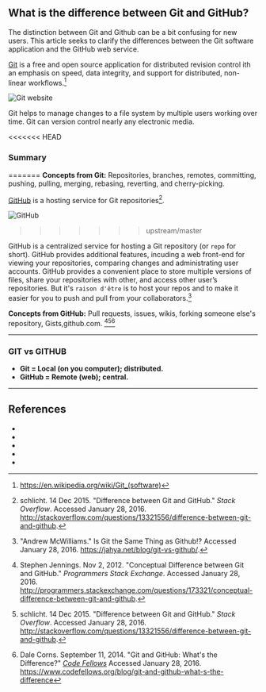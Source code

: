 ## What is the difference between Git and GitHub?

The distinction between Git and Github can be a bit confusing for new users. This article seeks to clarify the differences between the Git software application and the GitHub web service.

[Git](https://git-scm.com/) is a free and open source application for distributed revision control ith an emphasis on speed, data integrity, and support for distributed, non-linear workflows.[^wikipedia]

![Git website](https://dgosxlrnzhofi.cloudfront.net/custom_page_images/245/page_images/Git.png?1410459900)

Git helps to manage changes to a file system by multiple users working over time. Git can version control nearly any electronic media.

<<<<<<< HEAD
### Summary
=======
**Concepts from Git:** Repositories, branches, remotes, committing, pushing, pulling, merging, rebasing, reverting, and cherry-picking.

[GitHub](https://github.com/) is a hosting service for Git repositories[^schlicht].

![GitHub](https://dgosxlrnzhofi.cloudfront.net/custom_page_images/246/page_images/GitHub.png?1410459913)
>>>>>>> upstream/master

GitHub is a centralized service for hosting a Git repository (or `repo` for short). GitHub provides additional features, incuding a web front-end for viewing your repositories, comparing changes and administrating user accounts.  GitHub provides a convenient place to store multiple versions of files, share your repositories with other, and access other user’s repositories. But it's `raison d'être` is to host your repos and to make it easier for you to push and pull from your collaborators.[^mcwilliams]

**Concepts from GitHub:** Pull requests, issues, wikis, forking someone else's repository, Gists,github.com. [^jennings][^schlicht][^corns]

---

### GIT vs GITHUB

* <strong> Git = Local (on you computer); distributed.</strong> 
* <strong> GitHub = Remote (web); central.</strong> 

---

## References

* [^mcwilliams]:"Andrew McWilliams." Is Git the Same Thing as Github!? Accessed January 28, 2016. https://jahya.net/blog/git-vs-github/. 
* [^jennings]: Stephen Jennings. Nov 2, 2012.  "Conceptual Difference between Git and GitHub." *Programmers Stack Exchange*. Accessed January 28, 2016. http://programmers.stackexchange.com/questions/173321/conceptual-difference-between-git-and-github.
* [^schlicht]: schlicht. 14 Dec 2015. "Difference between Git and GitHub." *Stack Overflow*. Accessed January 28, 2016. http://stackoverflow.com/questions/13321556/difference-between-git-and-github. 
* [^corns]: Dale Corns. September 11, 2014. "Git and GitHub: What's the Difference?" *[Code Fellows](https://www.codefellows.org/blog/git-and-github-what-s-the-difference)*  Accessed January 28, 2016. https://www.codefellows.org/blog/git-and-github-what-s-the-difference
* [^wikipedia]: https://en.wikipedia.org/wiki/Git_(software)



